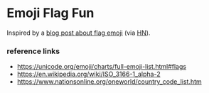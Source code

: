 # Emoji Flag Fun

Inspired by a [blog post about flag emoji](https://davidamos.dev/why-cant-you-reverse-a-flag-emoji/) (via [HN](https://news.ycombinator.com/item?id=30104292)).

### reference links

- https://unicode.org/emoji/charts/full-emoji-list.html#flags
- https://en.wikipedia.org/wiki/ISO_3166-1_alpha-2
- https://www.nationsonline.org/oneworld/country_code_list.htm
